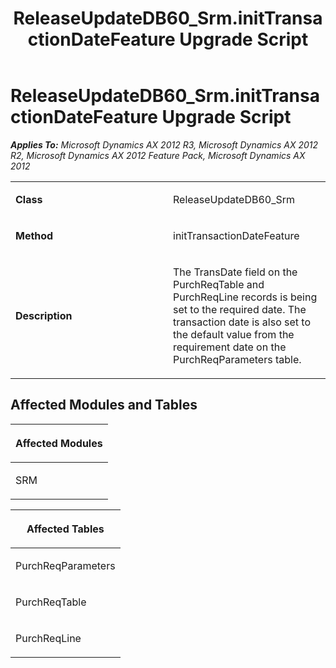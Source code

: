 ﻿---
title: ReleaseUpdateDB60_Srm.initTransactionDateFeature Upgrade Script
TOCTitle: ReleaseUpdateDB60_Srm.initTransactionDateFeature Upgrade Script
ms:assetid: b6bdbf3e-07ee-9a52-7da5-8fb1f458456a
ms:mtpsurl: https://msdn.microsoft.com/en-us/library/JJ737027(v=AX.60)
ms:contentKeyID: 49710710
ms.date: 05/18/2015
mtps_version: v=AX.60
---

# ReleaseUpdateDB60\_Srm.initTransactionDateFeature Upgrade Script 


_**Applies To:** Microsoft Dynamics AX 2012 R3, Microsoft Dynamics AX 2012 R2, Microsoft Dynamics AX 2012 Feature Pack, Microsoft Dynamics AX 2012_

<table>
<colgroup>
<col style="width: 50%" />
<col style="width: 50%" />
</colgroup>
<tbody>
<tr class="odd">
<td><p><strong>Class</strong></p></td>
<td><p>ReleaseUpdateDB60_Srm</p></td>
</tr>
<tr class="even">
<td><p><strong>Method</strong></p></td>
<td><p>initTransactionDateFeature</p></td>
</tr>
<tr class="odd">
<td><p><strong>Description</strong></p></td>
<td><p>The TransDate field on the PurchReqTable and PurchReqLine records is being set to the required date. The transaction date is also set to the default value from the requirement date on the PurchReqParameters table.</p></td>
</tr>
</tbody>
</table>


## Affected Modules and Tables

<table>
<colgroup>
<col style="width: 100%" />
</colgroup>
<thead>
<tr class="header">
<th><p>Affected Modules</p></th>
</tr>
</thead>
<tbody>
<tr class="odd">
<td><p>SRM</p></td>
</tr>
</tbody>
</table>


<table>
<colgroup>
<col style="width: 100%" />
</colgroup>
<thead>
<tr class="header">
<th><p>Affected Tables</p></th>
</tr>
</thead>
<tbody>
<tr class="odd">
<td><p>PurchReqParameters</p></td>
</tr>
<tr class="even">
<td><p>PurchReqTable</p></td>
</tr>
<tr class="odd">
<td><p>PurchReqLine</p></td>
</tr>
</tbody>
</table>

  


